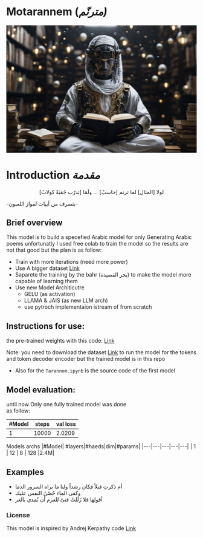 # Motarannem (*مترنّم)*
![LINK](images/AIPoem.jpg)
# Introduction *مقدمة*
<div style="text-align: center">لولا [المثال] لما </bold>ترنم<bold> [حاسبٌ] ...
ولَمَا [تدرّب حُقبَةً كولابُ]</div>

-بتصرف من أبيات لفواز اللعبون-

## Brief overview
This model is to build a specefied Arabic model for only Generating Arabic poems 
unfortunatly I used free colab to train the model so the results are not that good but the plan is as follow:
- Train with more iterations (need more power)
- Use A bigger dataset [Link](https://huggingface.co/datasets/arbml/ashaar)
- Saparete the training by the bahr (بحر القصيدة) to make the model more capable of learning them
- Use new Model Architicutre
    * GELU (as activation)
    * LLAMA & JAIS (as new LLM arch)
    * use pytroch implementaion istream of from scratch
## Instructions for use:
 the pre-trained weights with this code: [Link](https://colab.research.google.com/drive/173uEf9WY1fCrX8crlgbxzQvtT93djmBz?usp=sharing)

Note: you need to download the dataset [Link](https://drive.google.com/file/d/1rIAZs5xuPAwrXvGw1tF1m1TK3kmwlu3G/view?usp=drive_link) to run the model for the tokens and token decoder encoder but the trained model is in this repo

- Also for the `Tarannom.ipynb` is the source code of the first model 

## Model evaluation:
until now Only one fully trained model was done  
as follow:

| #Model|steps|val loss|
|---|---|---|
| 1 | 10000 | 2.0209 |

Models archs
|#Model| #layers|#haeds|dim|#params|
|---|---|---|---|---|
| 1 | 12 | 8 | 128 |2.4M|

## Examples
* أم ذكرتِ قبلاً فكان رشداً ولنا ما براه السرور الدما
* وكفى الماء حُصْنُ النفس عليك
* أقولها فلا زَلَلتُ فتىً للعزم  أَن تُمدي بالغر

### License
This model is inspired by Andrej Kerpathy code [Link](https://github.com/karpathy/nanoGPT)
